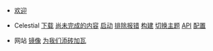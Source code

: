 
- [欢迎](welcome.md)

- Celestial
  [下载](celestial/download)
  [尚未完成的内容](celestial/wip)
  [启动](celestial/launch)
  [排除报错](celestial/troubleshooting)
  [构建](celestial/build)
  [切换主题](celestial/theme)
  [API](celestial/api)
  [配置](celestial/config)

- 网站
  [镜像](website/mirror)
  [为我们添砖加瓦](website/openpr)


